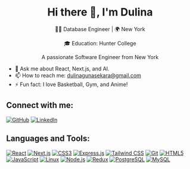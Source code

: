<div align="center">
  <h1>Hi there 👋, I'm Dulina</h1>
  
  <p>👨‍💻 Database Engineer  | 🌍 New York</p>
  <p>🎓 Education: Hunter College</p>
  

  <p>A passionate Software Engineer from New York</p>
</div>

- 💬 Ask me about React, Next.js, and AI.
- 📫 How to reach me: [dulinagunasekara@gmail.com](mailto:dulinagunasekara@gmail.com)
- ⚡ Fun fact: I love Basketball, Gym, and Anime!


## Connect with me:

[![GitHub](https://img.shields.io/badge/-GitHub-000?style=for-the-badge&logo=GitHub)](https://github.com/Dulinag)
[![LinkedIn](https://img.shields.io/badge/-LinkedIn-0077B5?style=for-the-badge&logo=linkedin&logoColor=white)](https://www.linkedin.com/in/dulina-gunasekara-557aaa231/)

## Languages and Tools:
[![React](https://img.shields.io/badge/-React-61DAFB?style=for-the-badge&logo=react&logoColor=black)](https://reactjs.org/)
[![Next.js](https://img.shields.io/badge/-Next.js-000000?style=for-the-badge&logo=next.js&logoColor=white)](https://nextjs.org/)
[![CSS3](https://img.shields.io/badge/-CSS3-1572B6?style=for-the-badge&logo=css3&logoColor=white)](https://developer.mozilla.org/en-US/docs/Web/CSS)
[![Express.js](https://img.shields.io/badge/-Express.js-000000?style=for-the-badge&logo=express&logoColor=white)](https://expressjs.com/)
[![Tailwind CSS](https://img.shields.io/badge/-Tailwind%20CSS-38B2AC?style=for-the-badge&logo=tailwind-css&logoColor=white)](https://tailwindcss.com/)
[![Git](https://img.shields.io/badge/-Git-F05032?style=for-the-badge&logo=git&logoColor=white)](https://git-scm.com/)
[![HTML5](https://img.shields.io/badge/-HTML5-E34F26?style=for-the-badge&logo=html5&logoColor=white)](https://developer.mozilla.org/en-US/docs/Web/Guide/HTML/HTML5)
[![JavaScript](https://img.shields.io/badge/-JavaScript-F7DF1E?style=for-the-badge&logo=javascript&logoColor=black)](https://developer.mozilla.org/en-US/docs/Web/JavaScript)
[![Linux](https://img.shields.io/badge/-Linux-FCC624?style=for-the-badge&logo=linux&logoColor=black)](https://www.linux.org/)
[![Node.js](https://img.shields.io/badge/-Node.js-339933?style=for-the-badge&logo=node.js&logoColor=white)](https://nodejs.org/)
[![Redux](https://img.shields.io/badge/-Redux-764ABC?style=for-the-badge&logo=redux&logoColor=white)](https://redux.js.org/)
[![PostgreSQL](https://img.shields.io/badge/-PostgreSQL-336791?style=for-the-badge&logo=postgresql&logoColor=white)](https://www.postgresql.org/)
[![MySQL](https://img.shields.io/badge/-MySQL-4479A1?style=for-the-badge&logo=mysql&logoColor=white)](https://www.mysql.com/)

